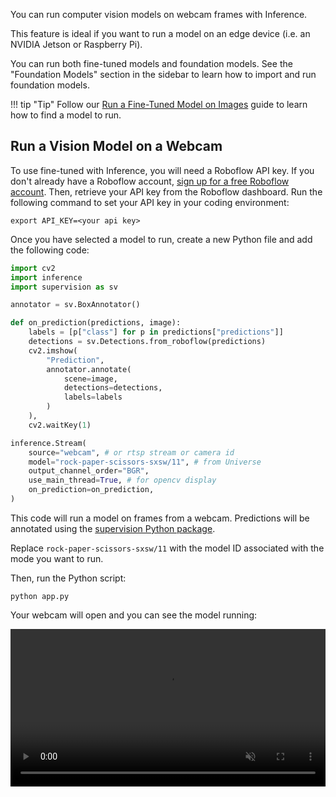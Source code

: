 You can run computer vision models on webcam frames with Inference.

This feature is ideal if you want to run a model on an edge device (i.e. an NVIDIA Jetson or Raspberry Pi).

You can run both fine-tuned models and foundation models. See the "Foundation Models" section in the sidebar to learn how to import and run foundation models.

!!! tip "Tip"
    Follow our [Run a Fine-Tuned Model on Images](/docs/quickstart/run_model_on_image) guide to learn how to find a model to run.

## Run a Vision Model on a Webcam

To use fine-tuned with Inference, you will need a Roboflow API key. If you don't already have a Roboflow account, [sign up for a free Roboflow account](https://app.roboflow.com). Then, retrieve your API key from the Roboflow dashboard. Run the following command to set your API key in your coding environment:

```
export API_KEY=<your api key>
```

Once you have selected a model to run, create a new Python file and add the following code:

```python
import cv2
import inference
import supervision as sv

annotator = sv.BoxAnnotator()

def on_prediction(predictions, image):
    labels = [p["class"] for p in predictions["predictions"]]
    detections = sv.Detections.from_roboflow(predictions)
    cv2.imshow(
        "Prediction", 
        annotator.annotate(
            scene=image, 
            detections=detections,
            labels=labels
        )
    ),
    cv2.waitKey(1)

inference.Stream(
    source="webcam", # or rtsp stream or camera id
    model="rock-paper-scissors-sxsw/11", # from Universe
    output_channel_order="BGR",
    use_main_thread=True, # for opencv display
    on_prediction=on_prediction, 
)
```

This code will run a model on frames from a webcam. Predictions will be annotated using the [supervision Python package](https://github.com/roboflow/supervision).

Replace `rock-paper-scissors-sxsw/11` with the model ID associated with the mode you want to run.

Then, run the Python script:

```
python app.py
```

Your webcam will open and you can see the model running:

<video width="100%" autoplay loop muted>
  <source src="https://media.roboflow.com/rock-paper-scissors.mp4" type="video/mp4">
</video>